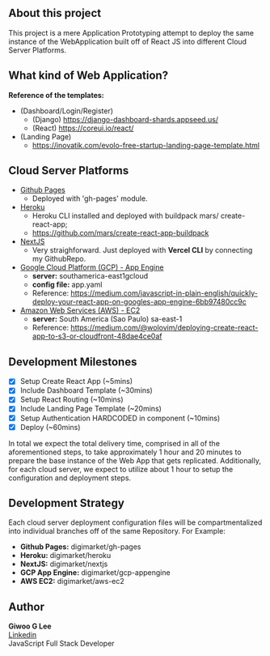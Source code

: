 ## About this project

This project is a mere Application Prototyping attempt to deploy the same instance of the WebApplication built off of React JS into different Cloud Server Platforms.

## What kind of Web Application?

**Reference of the templates:**

- (Dashboard/Login/Register)
  - (Django) https://django-dashboard-shards.appseed.us/
  - (React) https://coreui.io/react/
- (Landing Page)
  - https://inovatik.com/evolo-free-startup-landing-page-template.html

## Cloud Server Platforms

- [Github Pages](https://pages.github.com/)
  - Deployed with 'gh-pages' module.
- [Heroku](https://heroku.com)
  - Heroku CLI installed and deployed with buildpack mars/
    create-react-app;
  - https://github.com/mars/create-react-app-buildpack
- [NextJS](https://nextjs.org/)
  - Very straighforward. Just deployed with **Vercel CLI** by connecting my GithubRepo.
- [Google Cloud Platform (GCP) - App Engine](https://cloud.google.com/appengine)
  - **server:** southamerica-east1gcloud
  - **config file:** app.yaml
  - Reference: https://medium.com/javascript-in-plain-english/quickly-deploy-your-react-app-on-googles-app-engine-6bb97480cc9c
- [Amazon Web Services (AWS) - EC2](https://aws.amazon.com/ec2/)
  - **server:** South America (Sao Paulo) sa-east-1
  - Reference: https://medium.com/@wolovim/deploying-create-react-app-to-s3-or-cloudfront-48dae4ce0af

## Development Milestones

- [x] Setup Create React App (~5mins)
- [x] Include Dashboard Template (~30mins)
- [x] Setup React Routing (~10mins)
- [x] Include Landing Page Template (~20mins)
- [x] Setup Authentication HARDCODED in component (~10mins)
- [x] Deploy (~60mins)

In total we expect the total delivery time, comprised in all of the aforementioned steps, to take approximately 1 hour and 20 minutes to prepare the base instance of the Web App that gets replicated. Additionally, for each cloud server, we expect to utilize about 1 hour to setup the configuration and deployment steps.

## Development Strategy

Each cloud server deployment configuration files will be compartmentalized into individual branches off of the same Repository. For Example:

- **Github Pages:** digimarket/gh-pages
- **Heroku:** digimarket/heroku
- **NextJS:** digimarket/nextjs
- **GCP App Engine:** digimarket/gcp-appengine
- **AWS EC2:** digimarket/aws-ec2

## Author

**Giwoo G Lee**  
[Linkedin](https://linkedin.com/in/leegiwoo)  
JavaScript Full Stack Developer

